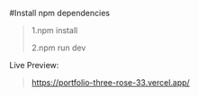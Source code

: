 #Install npm dependencies
 >1.npm install
> 
 >2.npm run dev
 


Live Preview:
> https://portfolio-three-rose-33.vercel.app/
